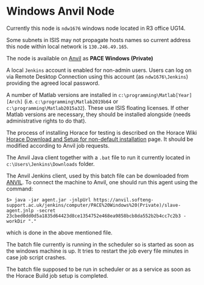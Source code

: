 # Windows Anvil Node

Currently this node is `ndw1676` windows node located in R3 office UG14.

Some subnets in ISIS may not propagate hosts names so current address this node within
local network is `130.246.49.165`.

The node is available on [Anvil](https://anvil.softeng-support.ac.uk/) as **PACE Windows (Private)**

A local `Jenkins` account is enabled for non-admin users. Users can log on via Remote Desktop Connection using this account (as `ndw1676\Jenkins`) providing the agreed local password.

A number of Matlab versions are installed in `c:\programming\Matlab[Year][Arch]`
(i.e. `c:\programming\Matlab2019b64` or `c:\programming\Matlab2015a32`). These use ISIS floating licenses. If other Matlab versions are necessary, they should be installed alongside (needs administrative rights to do that).

The process of installing Horace for testing is described on the Horace Wiki [Horace Download and Setup for non-default installation](http://horace.isis.rl.ac.uk/Download_and_setup#Installation_with_Horace_not_initialized_by_default_on_starting_Matlab) page. It should be modified according to Anvil job requests.

The Anvil Java client together with a `.bat` file to run it currently located in `c:\Users\Jenkins\Downloads`
folder.

The Anvil Jenkins client, used by this batch file can be downloaded from [ANVIL](https://anvil.softeng-support.ac.uk/jenkins/jnlpJars/agent.jar). To connect the machine to Anvil, one should run this agent using the command:

```
$> java -jar agent.jar -jnlpUrl https://anvil.softeng-support.ac.uk/jenkins/computer/PACE%20Windows%20(Private)/slave-agent.jnlp -secret 23cbed0dd0d5a1835d64423d8ce1354752e468ea9858bcb8da552b2b4cc7c2b3 -workDir "."
```
which is done in the above mentioned file.

The batch file currently is running in the scheduler so is started as soon as the windows machine is up.
It tries to restart the job every file minutes in case job script crashes.

The batch file supposed to be run in scheduler or as a service as soon as the Horace Build job setup is completed.
